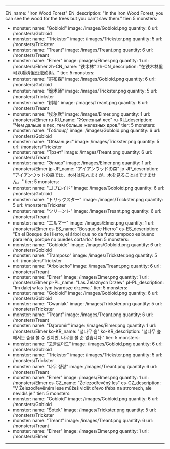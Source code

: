 ---

EN_name: "Iron Wood Forest"
EN_description: "In the Iron Wood Forest, you can see the wood for the trees but you can't saw them."
tier: 5
monsters:
  - monster:
    name: "Gobloid"
    image: /images/Gobloid.png
    quantity: 6
    url: /monsters/Gobloid
  - monster:
    name: "Trickster"
    image: /images/Trickster.png
    quantity: 5
    url: /monsters/Trickster
  - monster:
    name: "Treant"
    image: /images/Treant.png
    quantity: 6
    url: /monsters/Treant
  - monster:
    name: "Elmer"
    image: /images/Elmer.png
    quantity: 1
    url: /monsters/Elmer
zh-CN_name: "铁木林"
zh-CN_description: "在铁木林里可以看树但没法砍树。"
tier: 5
monsters:
  - monster:
    name: "哥布森"
    image: /images/Gobloid.png
    quantity: 6
    url: /monsters/Gobloid
  - monster:
    name: "诡术师"
    image: /images/Trickster.png
    quantity: 5
    url: /monsters/Trickster
  - monster:
    name: "树精"
    image: /images/Treant.png
    quantity: 6
    url: /monsters/Treant
  - monster:
    name: "埃尔默"
    image: /images/Elmer.png
    quantity: 1
    url: /monsters/Elmer
ru-RU_name: "Железный лес"
ru-RU_description: "Чем дальше в лес, тем больше железных дров."
tier: 5
monsters:
  - monster:
    name: "Гоблоид"
    image: /images/Gobloid.png
    quantity: 6
    url: /monsters/Gobloid
  - monster:
    name: "Обманщик"
    image: /images/Trickster.png
    quantity: 5
    url: /monsters/Trickster
  - monster:
    name: "Трэнт"
    image: /images/Treant.png
    quantity: 6
    url: /monsters/Treant
  - monster:
    name: "Элмер"
    image: /images/Elmer.png
    quantity: 1
    url: /monsters/Elmer
jp-JP_name: "アイアンウッドの森"
jp-JP_description: "アイアンウッドの森では、木材は見れますが、木を見ることはできません。"
tier: 5
monsters:
  - monster:
    name: "ゴブロイド"
    image: /images/Gobloid.png
    quantity: 6
    url: /monsters/Gobloid
  - monster:
    name: "トリックスター"
    image: /images/Trickster.png
    quantity: 5
    url: /monsters/Trickster
  - monster:
    name: "ツリーント"
    image: /images/Treant.png
    quantity: 6
    url: /monsters/Treant
  - monster:
    name: "エルマー"
    image: /images/Elmer.png
    quantity: 1
    url: /monsters/Elmer
es-ES_name: "Bosque de Hierro"
es-ES_description: "En el Bosque de Hierro, el árbol que no da fruto tampoco es bueno para leña, porque no puedes cortarlo."
tier: 5
monsters:
  - monster:
    name: "Gobloide"
    image: /images/Gobloid.png
    quantity: 6
    url: /monsters/Gobloid
  - monster:
    name: "Tramposo"
    image: /images/Trickster.png
    quantity: 5
    url: /monsters/Trickster
  - monster:
    name: "Arbolucho"
    image: /images/Treant.png
    quantity: 6
    url: /monsters/Treant
  - monster:
    name: "Elmer"
    image: /images/Elmer.png
    quantity: 1
    url: /monsters/Elmer
pl-PL_name: "Las Żelaznych Drzew"
pl-PL_description: "Im dalej w las tym twardsze drzewa."
tier: 5
monsters:
  - monster:
    name: "Gobloid"
    image: /images/Gobloid.png
    quantity: 6
    url: /monsters/Gobloid
  - monster:
    name: "Cwaniak"
    image: /images/Trickster.png
    quantity: 5
    url: /monsters/Trickster
  - monster:
    name: "Treant"
    image: /images/Treant.png
    quantity: 6
    url: /monsters/Treant
  - monster:
    name: "Dąbromir"
    image: /images/Elmer.png
    quantity: 1
    url: /monsters/Elmer
ko-KR_name: "철나무 숲"
ko-KR_description: "철나무 숲에서는 숲을 볼 수 있지만, 나무를 볼 순 없습니다."
tier: 5
monsters:
  - monster:
    name: "고블로이드"
    image: /images/Gobloid.png
    quantity: 6
    url: /monsters/Gobloid
  - monster:
    name: "Trickster"
    image: /images/Trickster.png
    quantity: 5
    url: /monsters/Trickster
  - monster:
    name: "나무 정령"
    image: /images/Treant.png
    quantity: 6
    url: /monsters/Treant
  - monster:
    name: "Elmer"
    image: /images/Elmer.png
    quantity: 1
    url: /monsters/Elmer
cs-CZ_name: "Železodřevěný les"
cs-CZ_description: "V Železodřevěném lese můžeš vidět dřevo třeba na stromech, ale nevidíš je."
tier: 5
monsters:
  - monster:
    name: "Gobloid"
    image: /images/Gobloid.png
    quantity: 6
    url: /monsters/Gobloid
  - monster:
    name: "Šotek"
    image: /images/Trickster.png
    quantity: 5
    url: /monsters/Trickster
  - monster:
    name: "Treant"
    image: /images/Treant.png
    quantity: 6
    url: /monsters/Treant
  - monster:
    name: "Elmer"
    image: /images/Elmer.png
    quantity: 1
    url: /monsters/Elmer
---